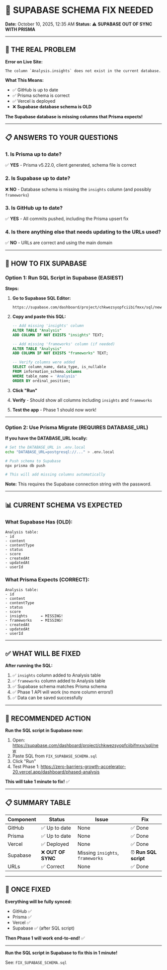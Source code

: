 # 🔧 SUPABASE SCHEMA FIX NEEDED

**Date:** October 10, 2025, 12:35 AM
**Status:** ⚠️ **SUPABASE OUT OF SYNC WITH PRISMA**

---

## 🚨 THE REAL PROBLEM

**Error on Live Site:**

```
The column `Analysis.insights` does not exist in the current database.
```

**What This Means:**

- ✅ GitHub is up to date
- ✅ Prisma schema is correct
- ✅ Vercel is deployed
- ❌ **Supabase database schema is OLD**

**The Supabase database is missing columns that Prisma expects!**

---

## 📋 ANSWERS TO YOUR QUESTIONS

### 1. Is Prisma up to date?

✅ **YES** - Prisma v5.22.0, client generated, schema file is correct

### 2. Is Supabase up to date?

❌ **NO** - Database schema is missing the `insights` column (and possibly `frameworks`)

### 3. Is GitHub up to date?

✅ **YES** - All commits pushed, including the Prisma upsert fix

### 4. Is there anything else that needs updating to the URLs used?

✅ **NO** - URLs are correct and using the main domain

---

## 🔧 HOW TO FIX SUPABASE

### **Option 1: Run SQL Script in Supabase (EASIEST)**

**Steps:**

1. **Go to Supabase SQL Editor:**

   ```
   https://supabase.com/dashboard/project/chkwezsyopfciibifmxx/sql/new
   ```

2. **Copy and paste this SQL:**

   ```sql
   -- Add missing 'insights' column
   ALTER TABLE "Analysis"
   ADD COLUMN IF NOT EXISTS "insights" TEXT;

   -- Add missing 'frameworks' column (if needed)
   ALTER TABLE "Analysis"
   ADD COLUMN IF NOT EXISTS "frameworks" TEXT;

   -- Verify columns were added
   SELECT column_name, data_type, is_nullable
   FROM information_schema.columns
   WHERE table_name = 'Analysis'
   ORDER BY ordinal_position;
   ```

3. **Click "Run"**

4. **Verify** - Should show all columns including `insights` and `frameworks`

5. **Test the app** - Phase 1 should now work!

---

### **Option 2: Use Prisma Migrate (REQUIRES DATABASE_URL)**

**If you have the DATABASE_URL locally:**

```bash
# Set the DATABASE_URL in .env.local
echo "DATABASE_URL=postgresql://..." > .env.local

# Push schema to Supabase
npx prisma db push

# This will add missing columns automatically
```

**Note:** This requires the Supabase connection string with the password.

---

## 📊 CURRENT SCHEMA VS EXPECTED

### **What Supabase Has (OLD):**

```
Analysis table:
- id
- content
- contentType
- status
- score
- createdAt
- updatedAt
- userId
```

### **What Prisma Expects (CORRECT):**

```
Analysis table:
- id
- content
- contentType
- status
- score
- insights      ← MISSING!
- frameworks    ← MISSING!
- createdAt
- updatedAt
- userId
```

---

## ✅ WHAT WILL BE FIXED

**After running the SQL:**

1. ✅ `insights` column added to Analysis table
2. ✅ `frameworks` column added to Analysis table
3. ✅ Supabase schema matches Prisma schema
4. ✅ Phase 1 API will work (no more column errors!)
5. ✅ Data can be saved successfully

---

## 🎯 RECOMMENDED ACTION

**Run the SQL script in Supabase now:**

1. Open: https://supabase.com/dashboard/project/chkwezsyopfciibifmxx/sql/new
2. Paste SQL from `FIX_SUPABASE_SCHEMA.sql`
3. Click "Run"
4. Test Phase 1: https://zero-barriers-growth-accelerator-20.vercel.app/dashboard/phased-analysis

**This will take 1 minute to fix!** ✅

---

## 📋 SUMMARY TABLE

| Component | Status             | Issue                            | Fix                   |
| --------- | ------------------ | -------------------------------- | --------------------- |
| GitHub    | ✅ Up to date      | None                             | ✅ Done               |
| Prisma    | ✅ Up to date      | None                             | ✅ Done               |
| Vercel    | ✅ Deployed        | None                             | ✅ Done               |
| Supabase  | ❌ **OUT OF SYNC** | Missing `insights`, `frameworks` | ⏰ **Run SQL script** |
| URLs      | ✅ Correct         | None                             | ✅ Done               |

---

## 🚀 ONCE FIXED

**Everything will be fully synced:**

- GitHub ✅
- Prisma ✅
- Vercel ✅
- Supabase ✅ (after SQL script)

**Then Phase 1 will work end-to-end!** ✅

---

**Run the SQL script in Supabase to fix this in 1 minute!**

See: `FIX_SUPABASE_SCHEMA.sql`
